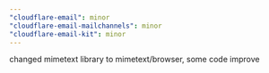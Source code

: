 ```yaml
---
"cloudflare-email": minor
"cloudflare-email-mailchannels": minor
"cloudflare-email-kit": minor
---
```


changed mimetext library to mimetext/browser, some code improve
